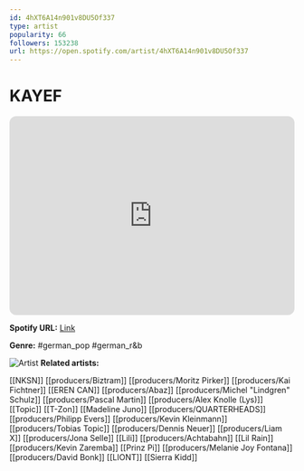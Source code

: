```yaml
---
id: 4hXT6A14n901v8DU5Of337
type: artist
popularity: 66
followers: 153238
url: https://open.spotify.com/artist/4hXT6A14n901v8DU5Of337
---
```

# KAYEF

<iframe style="border-radius:12px" src="https://open.spotify.com/embed/artist/4hXT6A14n901v8DU5Of337" width="100%" height="352" frameBorder="0" allowfullscreen="" allow="autoplay; clipboard-write; encrypted-media; fullscreen; picture-in-picture" loading="lazy"></iframe>

**Spotify URL:** [Link](https://open.spotify.com/artist/4hXT6A14n901v8DU5Of337)

**Genre:**  #german_pop #german_r&b

![Artist](https://i.scdn.co/image/ab6761610000e5eb3e60f4bd8a370e40053dcb51)
**Related artists:**

[[NKSN]]
[[producers/Biztram]]
[[producers/Moritz Pirker]]
[[producers/Kai Fichtner]]
[[EREN CAN]]
[[producers/Abaz]]
[[producers/Michel "Lindgren" Schulz]]
[[producers/Pascal Martin]]
[[producers/Alex Knolle (Lys)]]
[[Topic]]
[[T-Zon]]
[[Madeline Juno]]
[[producers/QUARTERHEADS]]
[[producers/Philipp Evers]]
[[producers/Kevin Kleinmann]]
[[producers/Tobias Topic]]
[[producers/Dennis Neuer]]
[[producers/Liam X]]
[[producers/Jona Selle]]
[[Lili]]
[[producers/Achtabahn]]
[[Lil Rain]]
[[producers/Kevin Zaremba]]
[[Prinz Pi]]
[[producers/Melanie Joy Fontana]]
[[producers/David Bonk]]
[[LIONT]]
[[Sierra Kidd]]
